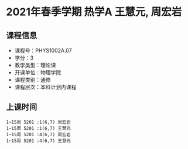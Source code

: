 # 2021年春季学期 热学A 王慧元, 周宏岩






## 课程信息

- 课程号：PHYS1002A.07
- 学分：3
- 教学类型：理论课
- 开课单位：物理学院
- 课程类别：通修
- 课程层次：本科计划内课程

## 上课时间

```
1~15周 5201 :1(6,7) 周宏岩
1~15周 5201 :1(6,7) 王慧元
1~15周 5201 :4(6,7) 周宏岩
1~15周 5201 :4(6,7) 王慧元
```

